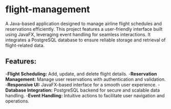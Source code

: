# flight-management
A Java-based application designed to manage airline flight schedules and reservations efficiently. This project features a user-friendly interface built using JavaFX, leveraging event handling for seamless interactions. It integrates a PostgreSQL database to ensure reliable storage and retrieval of flight-related data.

## Features:
-**Flight Scheduling:** Add, update, and delete flight details.
-**Reservation Management:** Manage user reservations with authentication and validation.
-**Responsive UI:** JavaFX-based interface for a smooth user experience.
-**Database Integration:** PostgreSQL backend for secure and scalable data handling.
-**Event Handling:** Intuitive actions to facilitate user navigation and operations.
